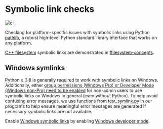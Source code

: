 # Symbolic link checks

[![ci](https://github.com/scivision/symlink-checks/actions/workflows/ci.yml/badge.svg)](https://github.com/scivision/symlink-checks/actions/workflows/ci.yml)

Checking for platform-specific issues with symbolic links using Python [pathlib](https://docs.python.org/3/library/pathlib.html),
a robust high-level Python standard library interface that works on any platform.

[C++ filesystem](https://en.cppreference.com/w/cpp/filesystem) symbolic links are demonstrated in
[ffilesystem-concepts](https://github.com/scivision/ffilesystem-concepts).

## Windows symlinks

Python &ge; 3.8 is generally required to work with symbolic links on Windows.
Additionally, either
[group permissions (Windows Pro) or Developer Mode (Windows non-Pro) need to be enabled](https://www.scivision.dev/windows-symbolic-link-permission-enable)
for non-admin users to use symbolic links on Windows in general (even without Python).
To help avoid confusing error messages, we use functions from
[test_symlink.py](./test_symlink.py)
in our programs to help ensure meaningful error messages are generated if necessary symbolic links are not available.

Enable
[Windows symbolic links](https://blogs.windows.com/windowsdeveloper/2016/12/02/symlinks-windows-10/)
by enabling
[Windows developer mode](https://learn.microsoft.com/en-us/windows/apps/get-started/developer-mode-features-and-debugging#additional-developer-mode-features).
